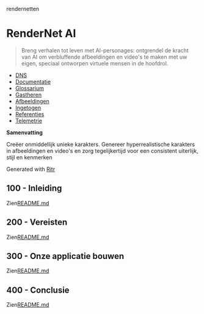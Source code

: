 rendernetten

# RenderNet AI

> Breng verhalen tot leven met AI-personages: ontgrendel de kracht van AI om verbluffende afbeeldingen en video's te maken met uw eigen, speciaal ontworpen virtuele mensen in de hoofdrol.

-   [DNS](./DNS.md)
-   [Documentatie](./DOCUMENTATION.md)
-   [Glossarium](./GLOSSARY.md)
-   [Gastheren](./HOSTS.md)
-   [Afbeeldingen](./IMAGES.md)
-   [Ingetogen](./PODMAN.md)
-   [Referenties](./REFERENCES.md)
-   [Telemetrie](./TELEMETRY.md)

**Samenvatting**

Creëer onmiddellijk unieke karakters. Genereer hyperrealistische karakters in afbeeldingen en video's en zorg tegelijkertijd voor een consistent uiterlijk, stijl en kenmerken

Generated with [Ritr](https://app.rytr.me)

## 100 - Inleiding

Zien[README.md](./100/README.md)

## 200 - Vereisten

Zien[README.md](./200/README.md)

## 300 - Onze applicatie bouwen

Zien[README.md](./300/README.md)

## 400 - Conclusie

Zien[README.md](./400/README.md)
